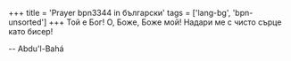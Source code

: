 +++
title = 'Prayer bpn3344 in български'
tags = ['lang-bg', 'bpn-unsorted']
+++
Той е Бог! О, Боже, Боже мой! Надари ме с чисто сърце като бисер!

-- Abdu'l-Bahá
